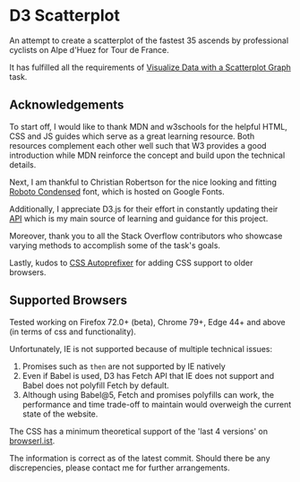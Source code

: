 # D3 Scatterplot

An attempt to create a scatterplot of the fastest 35 ascends by professional cyclists on Alpe d'Huez for Tour de France.

It has fulfilled all the requirements of [Visualize Data with a Scatterplot Graph](https://www.freecodecamp.org/learn/data-visualization/data-visualization-projects/visualize-data-with-a-scatterplot-graph) task.

## Acknowledgements

To start off, I would like to thank MDN and w3schools for the helpful HTML, CSS and JS guides which serve as a great learning resource. Both resources complement each other well such that W3 provides a good introduction while MDN reinforce the concept and build upon the technical details.

Next, I am thankful to Christian Robertson for the nice looking and fitting [Roboto Condensed](https://fonts.google.com/specimen/Roboto+Condensed) font, which is hosted on Google Fonts.

Additionally, I appreciate D3.js for their effort in constantly updating their [API](https://github.com/d3/d3/blob/master/API.md) which is my main source of learning and guidance for this project.

Moreover, thank you to all the Stack Overflow contributors who showcase varying methods to accomplish some of the task's goals.

Lastly, kudos to [CSS Autoprefixer](https://autoprefixer.github.io/) for adding CSS support to older browsers.

## Supported Browsers

Tested working on Firefox 72.0+ (beta), Chrome 79+, Edge 44+ and above (in terms of css and functionality).

Unfortunately, IE is not supported because of multiple technical issues:

1. Promises such as `then` are not supported by IE natively
2. Even if Babel is used, D3 has Fetch API that IE does not support and Babel does not polyfill Fetch by default.
3. Although using Babel@5, Fetch and promises polyfills can work, the performance and time trade-off to maintain would overweigh the current state of the website.

The CSS has a minimum theoretical support of the 'last 4 versions' on [browserl.ist](https://browserl.ist/?q=last%204%20versions).

The information is correct as of the latest commit. Should there be any discrepencies, please contact me for further arrangements.
